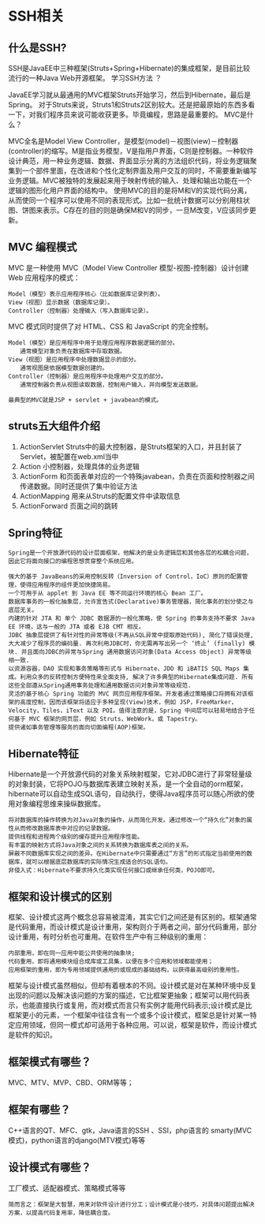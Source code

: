 # SSH相关

## 什么是SSH?

SSH是JavaEE中三种框架(Struts+Spring+Hibernate)的集成框架，是目前比较流行的一种Java Web开源框架。
学习SSH方法 ？

JavaEE学习就从最通用的MVC框架Struts开始学习，然后到Hibernate，最后是Spring。
对于Struts来说，Struts1和Struts2区别较大。还是把最原始的东西多看一下，对我们程序员来说可能收获更多。毕竟编程，思路是最重要的。
MVC是什么？

MVC全名是Model View Controller，是模型(model)－视图(view)－控制器(controller)的缩写。M是指业务模型，V是指用户界面，C则是控制器。一种软件设计典范，用一种业务逻辑、数据、界面显示分离的方法组织代码，将业务逻辑聚集到一个部件里面，在改进和个性化定制界面及用户交互的同时，不需要重新编写业务逻辑。MVC被独特的发展起来用于映射传统的输入、处理和输出功能在一个逻辑的图形化用户界面的结构中。
使用MVC的目的是将M和V的实现代码分离，从而使同一个程序可以使用不同的表现形式。比如一批统计数据可以分别用柱状图、饼图来表示。C存在的目的则是确保M和V的同步，一旦M改变，V应该同步更新。

## MVC 编程模式

MVC 是一种使用 MVC（Model View Controller 模型-视图-控制器）设计创建 Web 应用程序的模式：

    Model（模型）表示应用程序核心（比如数据库记录列表）。
    View（视图）显示数据（数据库记录）。
    Controller（控制器）处理输入（写入数据库记录）。

MVC 模式同时提供了对 HTML、CSS 和 JavaScript 的完全控制。

    Model（模型）是应用程序中用于处理应用程序数据逻辑的部分。
    　　通常模型对象负责在数据库中存取数据。
    View（视图）是应用程序中处理数据显示的部分。
    　　通常视图是依据模型数据创建的。
    Controller（控制器）是应用程序中处理用户交互的部分。
    　　通常控制器负责从视图读取数据，控制用户输入，并向模型发送数据。

    最典型的MVC就是JSP + servlet + javabean的模式。

## struts五大组件介绍

1. ActionServlet
Struts中的最大控制器，是Struts框架的入口，并且封装了Servlet，被配置在web.xml当中
2. Action
小控制器，处理具体的业务逻辑
3. ActionForm
和页面表单对应的一个特殊javabean，负责在页面和控制器之间传递数据。同时还提供了集中验证方法
4. ActionMapping
用来从Struts的配置文件中读取信息
5. ActionForward
页面之间的跳转

## Spring特征

    Spring是一个开放源代码的设计层面框架，他解决的是业务逻辑层和其他各层的松耦合问题，因此它将面向接口的编程思想贯穿整个系统应用。

    强大的基于 JavaBeans的采用控制反转（Inversion of Control，IoC）原则的配置管理，使得应用程序的组件更加快捷简易。
    一个可用于从 applet 到 Java EE 等不同运行环境的核心 Bean 工厂。
    数据库事务的一般化抽象层，允许宣告式(Declarative)事务管理器，简化事务的划分使之与底层无关。
    内建的针对 JTA 和 单个 JDBC 数据源的一般化策略，使 Spring 的事务支持不要求 Java EE 环境，这与一般的 JTA 或者 EJB CMT 相反。
    JDBC 抽象层提供了有针对性的异常等级(不再从SQL异常中提取原始代码), 简化了错误处理, 大大减少了程序员的编码量. 再次利用JDBC时，你无需再写出另一个 ‘终止’ (finally) 模块. 并且面向JDBC的异常与Spring 通用数据访问对象(Data Access Object) 异常等级相一致.
    以资源容器，DAO 实现和事务策略等形式与 Hibernate，JDO 和 iBATIS SQL Maps 集成。利用众多的反转控制方便特性来全面支持, 解决了许多典型的Hibernate集成问题. 所有这些全部遵从Spring通用事务处理和通用数据访问对象异常等级规范.
    灵活的基于核心 Spring 功能的 MVC 网页应用程序框架。开发者通过策略接口将拥有对该框架的高度控制，因而该框架将适应于多种呈现(View)技术，例如 JSP，FreeMarker，Velocity，Tiles，iText 以及 POI。值得注意的是，Spring 中间层可以轻易地结合于任何基于 MVC 框架的网页层，例如 Struts，WebWork，或 Tapestry。
    提供诸如事务管理等服务的面向切面编程(AOP)框架。

## Hibernate特征

Hibernate是一个开放源代码的对象关系映射框架，它对JDBC进行了非常轻量级的对象封装，它将POJO与数据库表建立映射关系，是一个全自动的orm框架，hibernate可以自动生成SQL语句，自动执行，使得Java程序员可以随心所欲的使用对象编程思维来操纵数据库。

    将对数据库的操作转换为对Java对象的操作，从而简化开发。通过修改一个“持久化”对象的属性从而修改数据库表中对应的记录数据。
    提供线程和进程两个级别的缓存提升应用程序性能。
    有丰富的映射方式将Java对象之间的关系转换为数据库表之间的关系。
    屏蔽不同数据库实现之间的差异。在Hibernate中只需要通过“方言”的形式指定当前使用的数据库，就可以根据底层数据库的实际情况生成适合的SQL语句。
    非侵入式：Hibernate不要求持久化类实现任何接口或继承任何类，POJO即可。

## 框架和设计模式的区别

框架、设计模式这两个概念总容易被混淆，其实它们之间还是有区别的。框架通常是代码重用，而设计模式是设计重用，架构则介于两者之间，部分代码重用，部分设计重用，有时分析也可重用。在软件生产中有三种级别的重用：

    内部重用，即在同一应用中能公共使用的抽象块;
    代码重用，即将通用模块组合成库或工具集，以便在多个应用和领域都能使用；
    应用框架的重用，即为专用领域提供通用的或现成的基础结构，以获得最高级别的重用性。

框架与设计模式虽然相似，但却有着根本的不同。设计模式是对在某种环境中反复出现的问题以及解决该问题的方案的描述，它比框架更抽象；框架可以用代码表示，也能直接执行或复用，而对模式而言只有实例才能用代码表示;设计模式是比框架更小的元素，一个框架中往往含有一个或多个设计模式，框架总是针对某一特定应用领域，但同一模式却可适用于各种应用。可以说，框架是软件，而设计模式是软件的知识。

## 框架模式有哪些？

MVC、MTV、MVP、CBD、ORM等等；

## 框架有哪些？

C++语言的QT、MFC、gtk，Java语言的SSH 、SSI，php语言的 smarty(MVC模式)，python语言的django(MTV模式)等等

## 设计模式有哪些？

工厂模式、适配器模式、策略模式等等

    简而言之：框架是大智慧，用来对软件设计进行分工；设计模式是小技巧，对具体问题提出解决方案，以提高代码复用率，降低耦合度。
